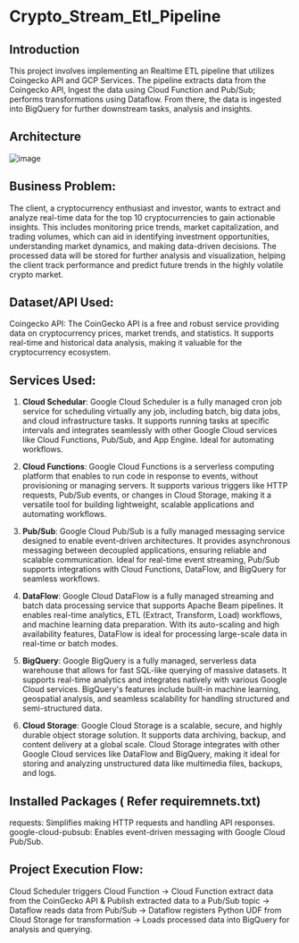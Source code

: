 # Crypto_Stream_Etl_Pipeline

## Introduction
This project involves implementing an Realtime ETL pipeline that utilizes Coingecko API and GCP Services. The pipeline extracts data from the Coingecko API, Ingest the data using Cloud Function and Pub/Sub; performs transformations using Dataflow. From there, the data is ingested into BigQuery for further downstream tasks, analysis and insights.

## Architecture
![image](https://github.com/user-attachments/assets/adbec49f-4883-4fd2-b3b3-ee732ce4f6ba)

## Business Problem: 
The client, a cryptocurrency enthusiast and investor, wants to extract and analyze real-time data for the top 10 cryptocurrencies to gain actionable insights. This includes monitoring price trends, market capitalization, and trading volumes, which can aid in identifying investment opportunities, understanding market dynamics, and making data-driven decisions. The processed data will be stored for further analysis and visualization, helping the client track performance and predict future trends in the highly volatile crypto market.

## Dataset/API Used:
Coingecko API: The CoinGecko API is a free and robust service providing data on cryptocurrency prices, market trends, and statistics. It supports real-time and historical data analysis, making it valuable for the cryptocurrency ecosystem.

## Services Used:
1. **Cloud Schedular**: Google Cloud Scheduler is a fully managed cron job service for scheduling virtually any job, including batch, big data jobs, and cloud infrastructure tasks. It supports running tasks at specific intervals and integrates seamlessly with other Google Cloud services like Cloud Functions, Pub/Sub, and App Engine. Ideal for automating workflows.

2. **Cloud Functions**: Google Cloud Functions is a serverless computing platform that enables to run code in response to events, without provisioning or managing servers. It supports various triggers like HTTP requests, Pub/Sub events, or changes in Cloud Storage, making it a versatile tool for building lightweight, scalable applications and automating workflows.

3. **Pub/Sub**: Google Cloud Pub/Sub is a fully managed messaging service designed to enable event-driven architectures. It provides asynchronous messaging between decoupled applications, ensuring reliable and scalable communication. Ideal for real-time event streaming, Pub/Sub supports integrations with Cloud Functions, DataFlow, and BigQuery for seamless workflows.

4. **DataFlow**: Google Cloud DataFlow is a fully managed streaming and batch data processing service that supports Apache Beam pipelines. It enables real-time analytics, ETL (Extract, Transform, Load) workflows, and machine learning data preparation. With its auto-scaling and high availability features, DataFlow is ideal for processing large-scale data in real-time or batch modes.

5. **BigQuery**: Google BigQuery is a fully managed, serverless data warehouse that allows for fast SQL-like querying of massive datasets. It supports real-time analytics and integrates natively with various Google Cloud services. BigQuery's features include built-in machine learning, geospatial analysis, and seamless scalability for handling structured and semi-structured data.
   
6. **Cloud Storage**: Google Cloud Storage is a scalable, secure, and highly durable object storage solution. It supports data archiving, backup, and content delivery at a global scale. Cloud Storage integrates with other Google Cloud services like DataFlow and BigQuery, making it ideal for storing and analyzing unstructured data like multimedia files, backups, and logs. 

## Installed Packages ( Refer requiremnets.txt)
requests: Simplifies making HTTP requests and handling API responses.
google-cloud-pubsub: Enables event-driven messaging with Google Cloud Pub/Sub.

## Project Execution Flow:
Cloud Scheduler triggers Cloud Function → Cloud Function extract data from the CoinGecko API & Publish extracted data to a Pub/Sub topic → Dataflow reads data from Pub/Sub → Dataflow registers Python UDF from Cloud Storage for transformation → Loads processed data into BigQuery for analysis and querying.
